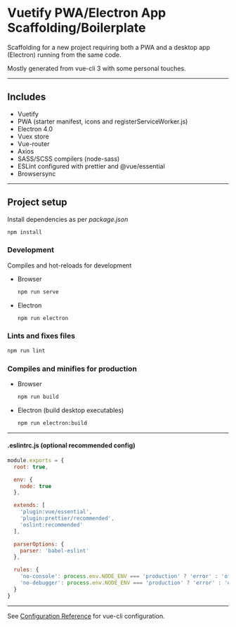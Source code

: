 # Vuetify PWA/Electron App Scaffolding/Boilerplate


Scaffolding for a new project requiring both a PWA and a desktop app (Electron) running from the same code.

Mostly generated from vue-cli 3 with some personal touches.

___

## Includes
* Vuetify
* PWA (starter manifest, icons and registerServiceWorker.js)
* Electron 4.0
* Vuex store
* Vue-router
* Axios
* SASS/SCSS compilers (node-sass)
* ESLint configured with prettier and @vue/essential
* Browsersync
___

## Project setup
Install dependencies as per *package.json*
```sh
npm install
```

### Development
Compiles and hot-reloads for development

* Browser

  ```sh
  npm run serve
  ```

* Electron

  ```sh
  npm run electron
  ```

### Lints and fixes files
```sh
npm run lint
```

### Compiles and minifies for production
* Browser

  ```sh
  npm run build
  ```

* Electron (build desktop executables)

  ```sh
  npm run electron:build
  ```
___

#### .eslintrc.js (optional recommended config)
```javascript
module.exports = {
  root: true,

  env: {
    node: true
  },

  extends: [
    'plugin:vue/essential',
    'plugin:prettier/recommended',
    'eslint:recommended'
  ],

  parserOptions: {
    parser: 'babel-eslint'
  },

  rules: {
    'no-console': process.env.NODE_ENV === 'production' ? 'error' : 'off',
    'no-debugger': process.env.NODE_ENV === 'production' ? 'error' : 'off',
  }
}
```
___

See [Configuration Reference](https://cli.vuejs.org/config/) for vue-cli configuration.

